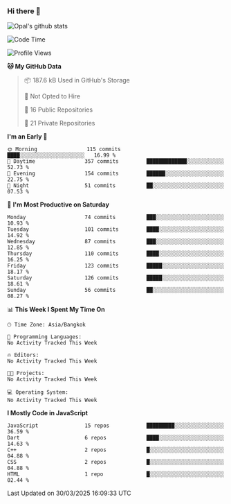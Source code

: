 ### Hi there 👋

![Opal's github stats](https://github-readme-stats.vercel.app/api?username=coolkidneversleep&count_private=true&show_icons=true&theme=radical)


<!--START_SECTION:waka-->
![Code Time](http://img.shields.io/badge/Code%20Time-64%20hrs%2038%20mins-blue)

![Profile Views](http://img.shields.io/badge/Profile%20Views-0-blue)

**🐱 My GitHub Data** 

> 📦 187.6 kB Used in GitHub's Storage 
 > 
> 🚫 Not Opted to Hire
 > 
> 📜 16 Public Repositories 
 > 
> 🔑 21 Private Repositories 
 > 
**I'm an Early 🐤** 

```text
🌞 Morning                115 commits         ████░░░░░░░░░░░░░░░░░░░░░   16.99 % 
🌆 Daytime                357 commits         █████████████░░░░░░░░░░░░   52.73 % 
🌃 Evening                154 commits         ██████░░░░░░░░░░░░░░░░░░░   22.75 % 
🌙 Night                  51 commits          ██░░░░░░░░░░░░░░░░░░░░░░░   07.53 % 
```
📅 **I'm Most Productive on Saturday** 

```text
Monday                   74 commits          ███░░░░░░░░░░░░░░░░░░░░░░   10.93 % 
Tuesday                  101 commits         ████░░░░░░░░░░░░░░░░░░░░░   14.92 % 
Wednesday                87 commits          ███░░░░░░░░░░░░░░░░░░░░░░   12.85 % 
Thursday                 110 commits         ████░░░░░░░░░░░░░░░░░░░░░   16.25 % 
Friday                   123 commits         █████░░░░░░░░░░░░░░░░░░░░   18.17 % 
Saturday                 126 commits         █████░░░░░░░░░░░░░░░░░░░░   18.61 % 
Sunday                   56 commits          ██░░░░░░░░░░░░░░░░░░░░░░░   08.27 % 
```


📊 **This Week I Spent My Time On** 

```text
🕑︎ Time Zone: Asia/Bangkok

💬 Programming Languages: 
No Activity Tracked This Week

🔥 Editors: 
No Activity Tracked This Week

🐱‍💻 Projects: 
No Activity Tracked This Week

💻 Operating System: 
No Activity Tracked This Week
```

**I Mostly Code in JavaScript** 

```text
JavaScript               15 repos            █████████░░░░░░░░░░░░░░░░   36.59 % 
Dart                     6 repos             ████░░░░░░░░░░░░░░░░░░░░░   14.63 % 
C++                      2 repos             █░░░░░░░░░░░░░░░░░░░░░░░░   04.88 % 
CSS                      2 repos             █░░░░░░░░░░░░░░░░░░░░░░░░   04.88 % 
HTML                     1 repo              █░░░░░░░░░░░░░░░░░░░░░░░░   02.44 % 
```




 Last Updated on 30/03/2025 16:09:33 UTC
<!--END_SECTION:waka-->
